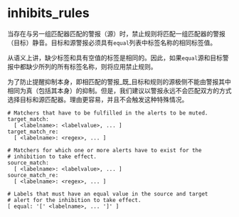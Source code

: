 # inhibits\_rules

当存在与另一组匹配器匹配的警报（源）时，禁止规则将匹配一组匹配器的警报（目标）静音。目标和源警报必须具有`equal`列表中标签名称的相同标签值。

从语义上讲，缺少标签和具有空值的标签是相同的。因此，如果`equal`源和目标警报中都缺少所列的所有标签名称，则将应用禁止规则。

为了防止提醒抑制本身，即相匹配的警报_既_目标和规则的源极侧不能由警报其中相同为真（包括其本身）的抑制。但是，我们建议以警报永远不会匹配双方的方式选择目标和源匹配器。理由更容易，并且不会触发这种特殊情况。

```text
# Matchers that have to be fulfilled in the alerts to be muted.
target_match:
  [ <labelname>: <labelvalue>, ... ]
target_match_re:
  [ <labelname>: <regex>, ... ]

# Matchers for which one or more alerts have to exist for the
# inhibition to take effect.
source_match:
  [ <labelname>: <labelvalue>, ... ]
source_match_re:
  [ <labelname>: <regex>, ... ]

# Labels that must have an equal value in the source and target
# alert for the inhibition to take effect.
[ equal: '[' <labelname>, ... ']' ]
```

